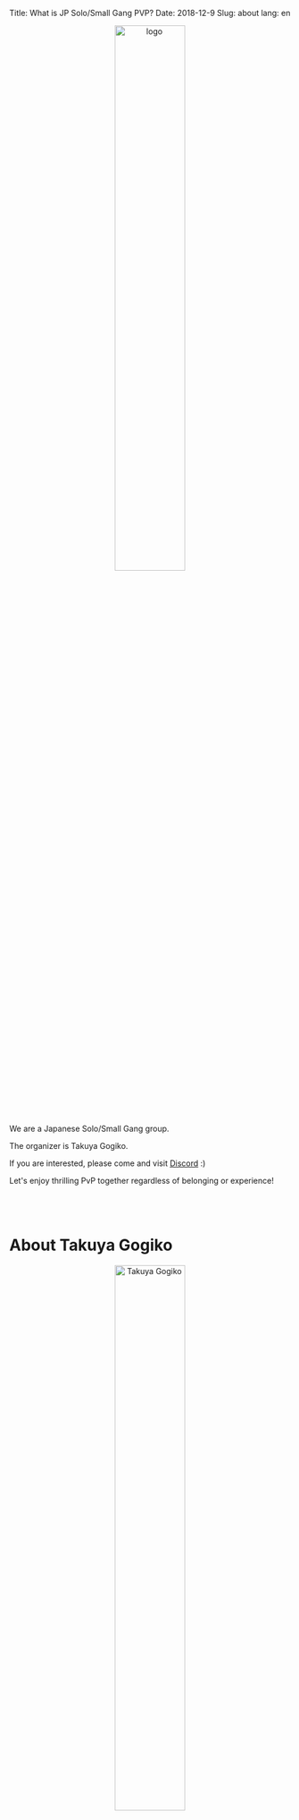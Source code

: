 Title: What is JP Solo/Small Gang PVP?
Date: 2018-12-9
Slug: about
lang: en

<p style="text-align: center;">
<img src="{static}/images/logo.jpg" width="50%" alt="logo">
</p>

We are a Japanese Solo/Small Gang group.

The organizer is Takuya Gogiko.  

If you are interested, please come and visit [Discord](https://discord.gg/FcYrc47) :)

Let's enjoy thrilling PvP together regardless of belonging or experience!
<br /><br /><br /><br />

# About Takuya Gogiko
<p style="text-align: center;">
<img src="{static}/images/Takuya-Gogiko.jpg" width="50%" alt="Takuya Gogiko">
</p>

## [zKillboard](https://zkillboard.com/character/95235307/)
## [Twitch](https://www.twitch.tv/takuyagogiko)
## [Youtube](https://www.youtube.com/channel/UCLyw5fFzGvuNCz3xA6hHg1A)
## [Twitter](https://twitter.com/Takuya_Gogiko)
<br />
### This site takes permission, but the author is not Takuya Gogiko himself.